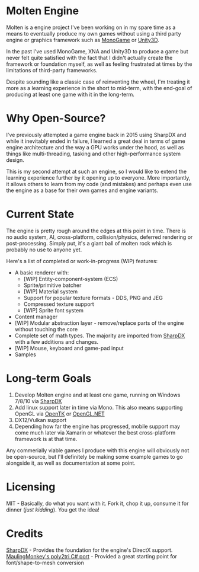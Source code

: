 # Molten Engine
Molten is a engine project I've been working on in my spare time as a means to eventually produce my own games without using a third party engine or graphics framework such as [MonoGame](http://monogame.net) or [Unity3D](https://unity3d.com/).

In the past I've used MonoGame, XNA and Unity3D to produce a game but never felt quite satisfied with the fact that I didn't actually create the framework or foundation myself, as well as feeling frustrated at times by the limitations of third-party frameworks.

Despite sounding like a classic case of reinventing the wheel, I'm treating it more as a learning experience in the short to mid-term, with the end-goal of producing at least one game with it in the long-term.

# Why Open-Source?
I've previously attempted a game engine back in 2015 using SharpDX and while it inevitably ended in failure, I learned a great deal in terms of game engine architecture and the way a GPU works under the hood, as well as things like multi-threading, tasking and other high-performance system design.

This is my second attempt at such an engine, so I would like to extend the learning experience further by it opening up to everyone. More importantly, it allows others to learn from my code (and mistakes) and perhaps even use the engine as a base for their own games and engine variants.

# Current State
The engine is pretty rough around the edges at this point in time. There is no audio system, AI, cross-platform, collision/physics, deferred rendering or post-processing. Simply put, it's a giant ball of molten rock which is probably no use to anyone yet.

Here's a list of completed or work-in-progress (WIP) features:
  * A basic renderer with:
    * [WIP] Entity-component-system (ECS)
    * Sprite/primitive batcher
    * [WIP] Material system
	* Support for popular texture formats - DDS, PNG and JEG
	* Compressed texture support
	* [WIP] Sprite font system
  * Content manager
  * [WIP] Modular abstraction layer - remove/replace parts of the engine without touching the core
  * Complete set of math types. The majority are imported from [SharpDX](https://github.com/sharpdx/SharpDX) with a few additions and changes.
  * [WIP] Mouse, keyboard and game-pad input
  * Samples
  
  
# Long-term Goals
  1. Develop Molten engine and at least one game, running on Windows 7/8/10 via [SharpDX](http://sharpdx.org)
  2. Add linux support later in time via Mono. This also means supporting OpenGL via [OpenTK](https://opentk.github.io/) or [OpenGL.NET](https://github.com/luca-piccioni/OpenGL.Net)
  3. DX12/Vulkan support
  4. Depending how far the engine has progressed, mobile support may come much later via Xamarin or whatever the best cross-platform framework is at that time.

Any commerially viable games I produce with this engine will obviously not be open-source, but I'll definitely be making some example games to go alongside it, as well as documentation at some point.

# Licensing
MIT - Basically, do what you want with it. Fork it, chop it up, consume it for dinner (*just kidding*). You get the idea!

# Credits
[SharpDX](http://sharpdx.org) - Provides the foundation for the engine's DirectX support.  
[MaulingMonkey's poly2tri C# port](https://github.com/MaulingMonkey/poly2tri-cs) - Provided a great starting point for font/shape-to-mesh conversion